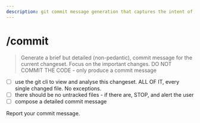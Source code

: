 ```yaml
---
description: git commit message generation that captures the intent of the commit as well as the important changes contained within
---
```


# /commit

> Generate a brief but detailed (non-pedantic), commit message for the current changeset.
> Focus on the important changes.
> DO NOT COMMIT THE CODE - only produce a commit message

- [ ] use the git cli to view and analyse this changeset. ALL OF IT, every single changed file. No exceptions.
- [ ] there should be no untracked files - if there are, STOP, and alert the user
- [ ] compose a detailed commit message

Report your commit message.
 